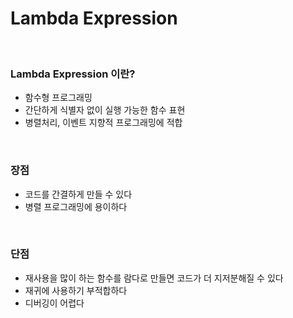 # Lambda Expression

<br>

### Lambda Expression 이란?

- 함수형 프로그래밍
- 간단하게 식별자 없이 실행 가능한 함수 표현
- 병렬처리, 이벤트 지향적 프로그래밍에 적합

<br>

### 장점

- 코드를 간결하게 만들 수 있다
- 병렬 프로그래밍에 용이하다
  
<br>

### 단점

- 재사용을 많이 하는 함수를 람다로 만들면 코드가 더 지저분해질 수 있다
- 재귀에 사용하기 부적합하다
- 디버깅이 어렵다
